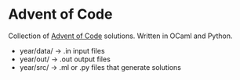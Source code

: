 Advent of Code
==============

Collection of [Advent of Code](https://adventofcode.com/) solutions. Written in OCaml and Python.

- year/data/ -> .in input files
- year/out/  -> .out output files
- year/src/  -> .ml or .py files that generate solutions